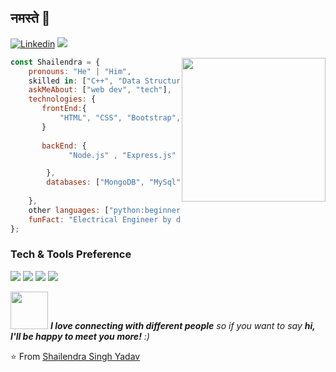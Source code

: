 ## नमस्ते 🙏
[![Linkedin](https://img.shields.io/badge/-LinkedIn-222222?style=flat-square&logo=Linkedin&logoColor=white&link=https://www.linkedin.com/in/shailendra-yadav-74a009161/)](https://www.linkedin.com/in/shailendra-yadav-74a009161/)
[![](https://img.shields.io/badge/Leetcode-Shailendra__NIT-orange)](https://leetcode.com/Shailendra_NIT/)



<img align='right' src="https://media.giphy.com/media/M9gbBd9nbDrOTu1Mqx/giphy.gif" width="230">


```javascript
const Shailendra = {
    pronouns: "He" | "Him",
    skilled in: ["C++", "Data Structures","Algorithms"],
    askMeAbout: ["web dev", "tech"],
    technologies: {
       frontEnd:{
           "HTML", "CSS", "Bootstrap", "JQuery", "JavaScript"
       }
       
       backEnd: {
             "Node.js" , "Express.js"

        },
        databases: ["MongoDB", "MySql"],
        
    },
    other languages: ["python:beginner level"],
    funFact: "Electrical Engineer by degree Software developer by Choice"
};
```
### Tech & Tools Preference

<img src="http://img.shields.io/badge/-Git-F1502F?style=flat&logo=git&logoColor=FFFFFF"> <img src="http://img.shields.io/badge/-Github-000000?style=flat&logo=github&logoColor=FFFFFF"> <img src="http://img.shields.io/badge/-VS%20Code-007ACC?style=flat&logo=visual%20studio%20code&logoColor=white"> <img src="http://img.shields.io/badge/-Heroku-430098?style=flat&logo=heroku&logoColor=white">


<img src="https://media.giphy.com/media/LnQjpWaON8nhr21vNW/giphy.gif" width="60"> <em><b>I love connecting with different people</b> so if you want to say <b>hi, I'll be happy to meet you more!</b> :)</em>

⭐️ From [Shailendra Singh Yadav](https://github.com/shailendraNIT)
